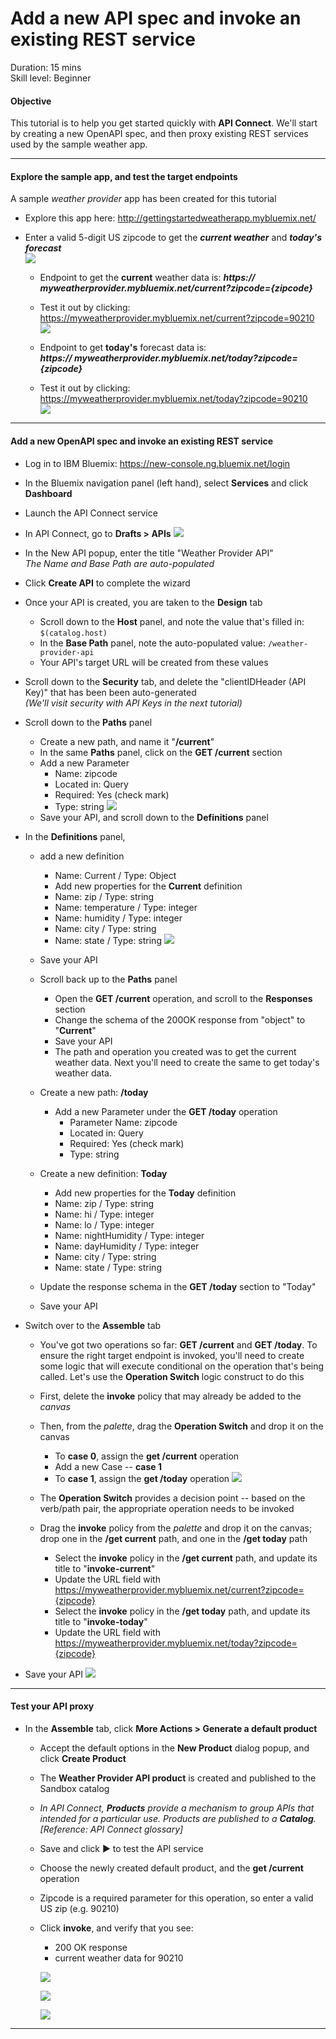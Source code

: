 # Add a new API spec and invoke an existing REST service
Duration: 15 mins  
Skill level: Beginner  


#### Objective
This tutorial is to help you get started quickly with **API Connect**. We'll start by creating a new OpenAPI spec, and then proxy existing REST services used by the sample weather app.

---


#### Explore the sample app, and test the target endpoints
A sample _weather provider_ app has been created for this tutorial
- Explore this app here: http://gettingstartedweatherapp.mybluemix.net/
- Enter a valid 5-digit US zipcode to get the _**current weather**_ and _**today's forecast**_  
![](images/explore-weatherapp-1.png)

  - Endpoint to get the **current** weather data is:     _**https:// myweatherprovider<span></span>.mybluemix.net/current?zipcode={zipcode}**_
  - Test it out by clicking: https://myweatherprovider.mybluemix.net/current?zipcode=90210  
  ![](images/explore-weatherapp-2.png)

  - Endpoint to get **today's** forecast data is:  
   _**https:// myweatherprovider<span></span>.mybluemix.net/today?zipcode={zipcode}**_
  - Test it out by clicking: https://myweatherprovider.mybluemix.net/today?zipcode=90210  
  ![](images/explore-weatherapp-3.png)


---

#### Add a new OpenAPI spec and invoke an existing REST service
- Log in to IBM Bluemix: https://new-console.ng.bluemix.net/login
- In the Bluemix navigation panel (left hand), select **Services** and click **Dashboard**
- Launch the API Connect service
- In API Connect, go to **Drafts > APIs**
  ![](images/create-new-1.png)
- In the New API popup, enter the title "Weather Provider API"  
_The Name and Base Path are auto-populated_  
- Click **Create API** to complete the wizard  


- Once your API is created, you are taken to the **Design** tab
  - Scroll down to the **Host** panel, and note the value that's filled in: ```$(catalog.host)```
  - In the **Base Path** panel, note the auto-populated value: ```/weather-provider-api```
  - Your API's target URL will be created from these values  


- Scroll down to the **Security** tab, and delete the "clientIDHeader (API Key)" that has been been auto-generated  
_(We'll visit security with API Keys in the next tutorial)_  


- Scroll down to the **Paths** panel
  - Create a new path, and name it "**/current**"
  - In the same **Paths** panel, click on the **GET /current** section
  - Add a new Parameter
    - Name: zipcode
    - Located in: Query
    - Required: Yes (check mark)
    - Type: string
    ![](images/path-current-1.png)
  - Save your API, and scroll down to the **Definitions** panel



- In the **Definitions** panel,
  - add a new definition
    - Name: Current  /  Type: Object
    - Add new properties for the **Current** definition
    - Name: zip         /  Type: string
    - Name: temperature /  Type: integer
    - Name: humidity    /  Type: integer
    - Name: city        /  Type: string
    - Name: state       /  Type: string
    ![](images/definition-current-1.png)
  - Save your API  



  - Scroll back up to the **Paths** panel
    - Open the **GET /current** operation, and scroll to the **Responses** section
    - Change the schema of the 200OK response from "object" to "**Current**"
    - Save your API
    - The path and operation you created was to get the current weather data. Next you'll need to create the same to get today's weather data.  




  - Create a new path: **/today**
    - Add a new Parameter under the **GET /today** operation
      - Parameter Name: zipcode
      - Located in: Query
      - Required: Yes (check mark)
      - Type: string  


  - Create a new definition: **Today**
    - Add new properties for the **Today** definition
    - Name: zip / Type: string
    - Name: hi / Type: integer
    - Name: lo / Type: integer
    - Name: nightHumidity / Type: integer
    - Name: dayHumidity / Type: integer
    - Name: city / Type: string
    - Name: state / Type: string
  - Update the response schema in the **GET /today** section to "Today"
  - Save your API




- Switch over to the **Assemble** tab
  -  You've got two operations so far: **GET /current** and **GET /today**. To ensure the right target endpoint is invoked, you'll need to create some logic that will execute conditional on the operation that's being called. Let's use the **Operation Switch** logic construct to do this
  - First, delete the **invoke** policy that may already be added to the _canvas_
  - Then, from the _palette_, drag the **Operation Switch** and drop it on the canvas
    - To **case 0**, assign the **get /current** operation
    - Add a new Case -- **case 1**
    - To **case 1**, assign the **get /today** operation
    ![](images/assemble-1.png)
  - The **Operation Switch**  provides a decision point -- based on the verb/path pair, the appropriate operation needs to be invoked


  - Drag the **invoke** policy from the _palette_ and drop it on the canvas; drop one in the **/get current** path, and one in the **/get today** path
    - Select the **invoke** policy in the **/get current** path, and update its title to "**invoke-current**"
    - Update the URL field with https://myweatherprovider.mybluemix.net/current?zipcode={zipcode}  
    - Select the **invoke** policy in the **/get today** path, and update its title to "**invoke-today**"
    - Update the URL field with https://myweatherprovider.mybluemix.net/today?zipcode={zipcode}  
- Save your API
![](images/assemble-1.png)



---

#### Test your API proxy
- In the **Assemble** tab, click **More Actions > Generate a default product**
  - Accept the default options in the **New Product** dialog popup, and click **Create Product**
  - The **Weather Provider API product** is created and published to the Sandbox catalog
  - _In API Connect, **Products** provide a mechanism to  group APIs that intended for a particular use. Products are published to a **Catalog**.  [Reference: API Connect glossary]_
  - Save and click ► to test the API service
  - Choose the newly created default product, and the **get /current** operation
  - Zipcode is a required parameter for this operation, so enter a valid US zip (e.g. 90210)
  - Click **invoke**, and verify that you see:
    - 200 OK response
    - current weather data for 90210  

    ![](images/test-invoke-1.png)  

    ![](images/test-invoke-2.png)  

    ![](images/test-invoke-3.png)

---
